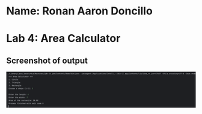# Name: Ronan Aaron Doncillo
# Lab 4: Area Calculator
## Screenshot of output
![Lab 4 output proof](https://github.com/aarondoncillo-gcash/FECP-Java-Session1-AreaCalculator/blob/main/lab%204%20output.png "Lab 4 output proof")
